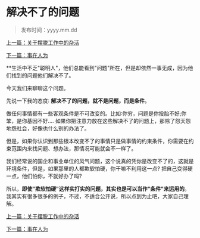 # 解决不了的问题
>
>发布时间：yyyy.mm.dd

[上一篇：关于摆脱工作中的杂活](work/article46)

[下一篇：事在人为](work/article48)

**生活中不乏"聪明人"，他们总能看到"问题"所在，但是却依然一事无成，因为他们找到的问题他们解决不了。

今天我们来聊聊这个问题。 

先说一下我的态度∶ **解决不了的问题，就不是问题，而是条件**。 

做任何事情都有一些客观条件是不可改变的。比如∶你穷，问题是你投胎不好;你笨，是你基因不好…. 如果你把注意力放在这些解决不了的问题上，那除了怨天怨地怨社会，好像也什么别的办法了。 

但是，如果你认识到那些根本改变不了的事情只是做事情的约束条件，你需要在约束范围内来找问题、想办法，那情况可能就会不一样了。 

我们经常说的国企和事业单位的风气问题，这个说真的凭你是改变不了的，这就是环境条件，但是，如果那里的人都欺软怕硬，你干嘛不利用这一点? 把自己变得硬一点，他们怕你，不就好办了吗? 

所以，**即使"欺软怕硬"这样实打实的问题，其实也是可以当作"条件"来运用的**。 我其实有很多很多的例子，不过，不适合公开说，所以点到为止吧，大家自己理解。

[上一篇：关于摆脱工作中的杂活](work/article46)

[下一篇：事在人为](work/article48)

















​     











